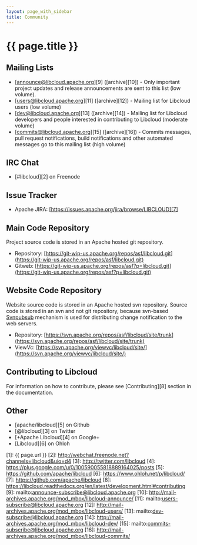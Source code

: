 ```yaml
---
layout: page_with_sidebar
title: Community
---
```


# {{ page.title }}

<a name="mailing-lists" id="mailing-lists"><h2 class="anchor">Mailing Lists</h2></a>

* [announce@libcloud.apache.org][9] ([archive][10]) - Only important project
  updates and release announcements are sent to this list (low volume).
* [users@libcloud.apache.org][11] ([archive][12]) - Mailing list for Libcloud
  users (low volume)
* [dev@libcloud.apache.org][13] ([archive][14]) - Mailing list for Libcloud
  developers and people interested in contributing to Libcloud (moderate volume)
* [commits@libcloud.apache.org][15] ([archive][16]) - Commits messages, pull
  request notifications, build notifications and other automated messages go
  to this mailing list (high volume)

<a name="irc-chat" id="irc-chat"><h2 class="anchor">IRC Chat</h2></a>

* [#libcloud][2] on Freenode

<a name="issue-tracker" id="issue-tracker"><h2 class="anchor">Issue Tracker</h2></a>

* Apache JIRA: [https://issues.apache.org/jira/browse/LIBCLOUD][7]

<a name="code-repository" id="code-repository"><h2 class="anchor">Main Code Repository</h2></a>

Project source code is stored in an Apache hosted git repository.

* Repository: [https://git-wip-us.apache.org/repos/asf/libcloud.git](https://git-wip-us.apache.org/repos/asf/libcloud.git)
* Gitweb: [https://git-wip-us.apache.org/repos/asf?p=libcloud.git](https://git-wip-us.apache.org/repos/asf?p=libcloud.git)

<a name="website-repository" id="website-repository"><h2 class="anchor">Website Code Repository</h2></a>

Website source code is stored in an Apache hosted svn repository. Source code
is stored in an svn and not git repository, because svn-based
[Svnpubsub](https://www.apache.org/dev/cms.html#svnpubsub) mechanism is used
for distributing change notification to the web servers.

* Repository: [https://svn.apache.org/repos/asf/libcloud/site/trunk](https://svn.apache.org/repos/asf/libcloud/site/trunk)
* ViewVc: [https://svn.apache.org/viewvc/libcloud/site/](https://svn.apache.org/viewvc/libcloud/site/)

<a name="contributing" id="contributing"><h2 class="anchor">Contributing to Libcloud</h2></a>

For information on how to contribute, please see [Contributing][8] section in
the documentation.

<a name="other" id="other"><h2 class="anchor">Other</h2></a>

* [apache/libcloud][5] on Github
* [@libcloud][3] on Twitter
* [+Apache Libcloud][4] on Google+
* [Libcloud][6] on Ohloh

[1]: {{ page.url }}
[2]: http://webchat.freenode.net?channels=libcloud&uio=d4
[3]: http://twitter.com/libcloud
[4]: https://plus.google.com/u/0/100590055818889164025/posts
[5]: https://github.com/apache/libcloud
[6]: https://www.ohloh.net/p/libcloud/
[7]: https://github.com/apache/libcloud
[8]: https://libcloud.readthedocs.org/en/latest/development.html#contributing
[9]: mailto:announce-subscribe@libcloud.apache.org
[10]: http://mail-archives.apache.org/mod_mbox/libcloud-announce/
[11]: mailto:users-subscribe@libcloud.apache.org
[12]: http://mail-archives.apache.org/mod_mbox/libcloud-users/
[13]: mailto:dev-subscribe@libcloud.apache.org
[14]: http://mail-archives.apache.org/mod_mbox/libcloud-dev/
[15]: mailto:commits-subscribe@libcloud.apache.org
[16]: http://mail-archives.apache.org/mod_mbox/libcloud-commits/
